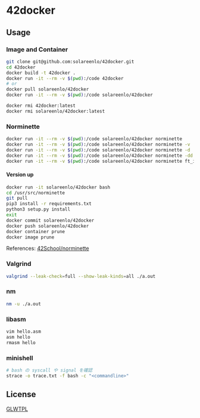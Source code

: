 # 42docker

## Usage
### Image and Container
```sh
git clone git@github.com:solareenlo/42docker.git
cd 42docker
docker build -t 42docker .
docker run -it --rm -v $(pwd):/code 42docker
# or
docker pull solareenlo/42docker
docker run -it --rm -v $(pwd):/code solareenlo/42docker

docker rmi 42docker:latest
docker rmi solareenlo/42docker:latest
```

### Norminette
```sh
docker run -it --rm -v $(pwd):/code solareenlo/42docker norminette
docker run -it --rm -v $(pwd):/code solareenlo/42docker norminette -v
docker run -it --rm -v $(pwd):/code solareenlo/42docker norminette -d
docker run -it --rm -v $(pwd):/code solareenlo/42docker norminette -dd
docker run -it --rm -v $(pwd):/code solareenlo/42docker norminette ft_isdigit.c
```

#### Version up
```sh
docker run -it solareenlo/42docker bash
cd /usr/src/norminette
git pull
pip3 install -r requirements.txt
python3 setup.py install
exit
docker commit solareenlo/42docker
docker push solareenlo/42docker
docker container prune
docker image prune
```

References: [42School/norminette](https://github.com/42School/norminette)

### Valgrind
```sh
valgrind --leak-check=full --show-leak-kinds=all ./a.out
```

### nm
```sh
nm -u ./a.out
```

### libasm
```sh
vim hello.asm
asm hello
rmasm hello
```

### minishell
```sh
# bash の syscall や signal を確認
strace -o trace.txt -f bash -c "<commandline>"
```

## License
[GLWTPL](./LICENSE)
